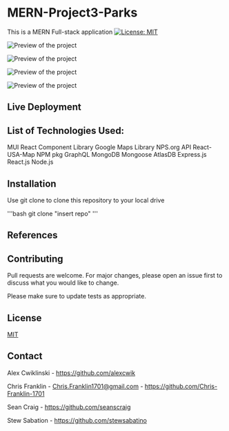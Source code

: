 # MERN-Project3-Parks
This is a MERN Full-stack application
[![License: MIT](https://img.shields.io/badge/License-MIT-blue.svg)](https://opensource.org/licenses/MIT)


![Preview of the project]()

![Preview of the project]()

![Preview of the project]()

![Preview of the project]()


## Live Deployment



## List of Technologies Used:
MUI React Component Library
Google Maps Library
NPS.org API
React-USA-Map NPM pkg
GraphQL
MongoDB
Mongoose
AtlasDB
Express.js
React.js
Node.js

## Installation

Use git clone to clone this repository to your local drive

'''bash
git clone "insert repo"
'''

## References


## Contributing
Pull requests are welcome. For major changes, please open an issue first to discuss what you would like to change.

Please make sure to update tests as appropriate.

## License
[MIT](https://choosealicense.com/licenses/mit/)

## Contact
Alex Cwiklinski - https://github.com/alexcwik

Chris Franklin - Chris.Franklin1701@gmail.com - https://github.com/Chris-Franklin-1701

Sean Craig - https://github.com/seanscraig

Stew Sabation - https://github.com/stewsabatino